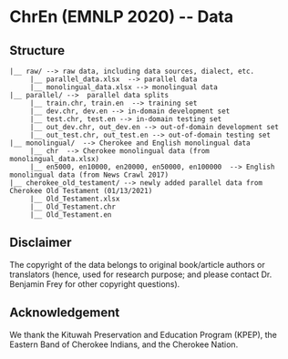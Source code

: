 # ChrEn (EMNLP 2020) -- Data

## Structure

```
|__ raw/ --> raw data, including data sources, dialect, etc.
     |__ parallel_data.xlsx  --> parallel data
     |__ monolingual_data.xlsx --> monolingual data
|__ parallel/ -->  parallel data splits
     |__ train.chr, train.en  --> training set
     |__ dev.chr, dev.en --> in-domain development set
     |__ test.chr, test.en --> in-domain testing set
     |__ out_dev.chr, out_dev.en --> out-of-domain development set
     |__ out_test.chr, out_test.en --> out-of-domain testing set
|__ monolingual/  --> Cherokee and English monolingual data
     |__ chr  --> Cherokee monolingual data (from monolingual_data.xlsx)
     |__ en5000, en10000, en20000, en50000, en100000  --> English monolingual data (from News Crawl 2017)
|__ cherokee_old_testament/ --> newly added parallel data from Cherokee Old Testament (01/13/2021)
     |__ Old_Testament.xlsx 
     |__ Old_Testament.chr
     |__ Old_Testament.en
```

## Disclaimer

The copyright of the data belongs to original book/article authors or translators (hence, used for research purpose; 
and please contact Dr. Benjamin Frey for other copyright questions).

## Acknowledgement

We thank the Kituwah Preservation and Education Program (KPEP), the Eastern Band of Cherokee Indians, 
and the Cherokee Nation.